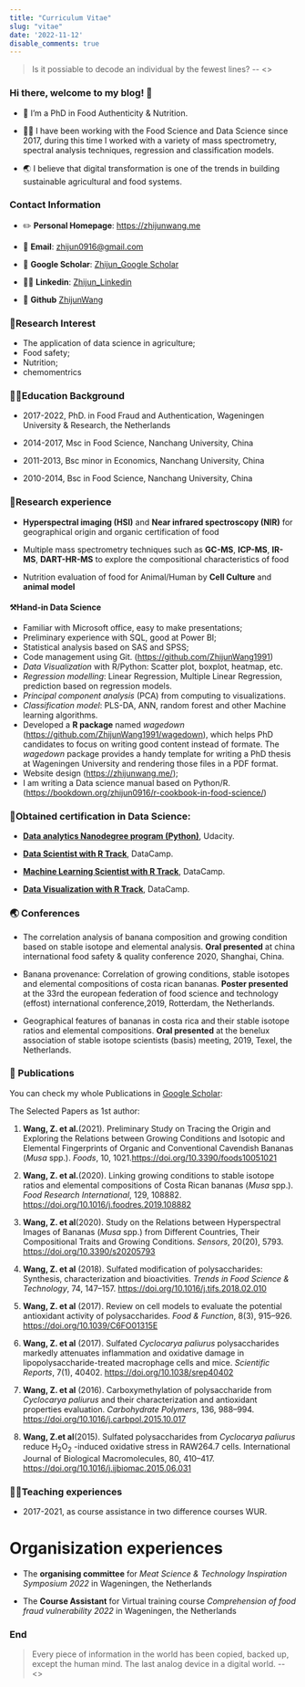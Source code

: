 ```yaml
---
title: "Curriculum Vitae"
slug: "vitae"
date: '2022-11-12'
disable_comments: true
---
```

> Is it possiable to decode an individual by the fewest lines? -- <<Westworld>>


### Hi there, welcome to my blog! 👋

- 🌾 I’m a PhD in Food Authenticity & Nutrition.

- 👨‍💻 I have been working with the Food Science and Data Science since 2017, during this time I worked with a variety of mass spectrometry, spectral analysis techniques, regression and classification models.

- 🌏 I believe that digital transformation is one of the trends in building sustainable agricultural and food systems.

### Contact Information

- ✏️ **Personal Homepage**: <https://zhijunwang.me>

- 📧 **Email**: zhijun0916@gmail.com

- 🏰 **Google Scholar**: [Zhijun_Google Scholar](https://scholar.google.com/citations?user=9kfqtMwAAAAJ&hl=en)

- 🙋‍♂️ **Linkedin**: [Zhijun_Linkedin](https://www.linkedin.com/in/zhijunwang1991/)

- 📝 **Github** [ZhijunWang](https://github.com/ZhijunWang1991)

### 🍌Research Interest

- The application of data science in agriculture;
- Food safety;
- Nutrition;
- chemomentrics

### 👩‍🏫Education Background

* 2017-2022, PhD. in Food Fraud and Authentication, Wageningen University & Research, the Netherlands

* 2014-2017, Msc in Food Science, Nanchang University, China

* 2011-2013, Bsc minor in Economics, Nanchang University, China

* 2010-2014, Bsc in Food Science, Nanchang University, China

### 💪Research experience

* **Hyperspectral imaging (HSI)** and **Near infrared spectroscopy (NIR)** for geographical origin and organic certification of food

* Multiple mass spectrometry techniques such as **GC-MS**, **ICP-MS**, **IR-MS**, **DART-HR-MS** to explore the compositional characteristics of food

* Nutrition evaluation of food for Animal/Human by **Cell Culture** and **animal model**

#### ⚒️Hand-in Data Science

* Familiar with Microsoft office, easy to make presentations;
* Preliminary experience with SQL, good at Power BI;
* Statistical analysis based on SAS and SPSS;
* Code management using Git. (https://github.com/ZhijunWang1991)
* *Data Visualization* with R/Python: Scatter plot, boxplot, heatmap, etc.
* *Regression modelling*: Linear Regression, Multiple Linear Regression, prediction based on regression models.
* *Principal component analysis* (PCA) from computing to visualizations.
* *Classification model*: PLS-DA, ANN, random forest  and other Machine learning algorithms.
* Developed a **R package** named *wagedown* (https://github.com/ZhijunWang1991/wagedown), which helps PhD candidates to focus on writing good content instead of formate. The *wagedown* package provides a handy template for writing a PhD thesis at Wageningen University and rendering those files in a PDF format.
* Website design (https://zhijunwang.me/);
* I am writing a Data science manual based on Python/R. (https://bookdown.org/zhijun0916/r-cookbook-in-food-science/)

### 📕Obtained certification in Data Science:

* [**Data analytics Nanodegree program  (Python)**](https://graduation.udacity.com/confirm/H9LHJ5Q7), Udacity.

* [**Data Scientist with R  Track**](https://www.datacamp.com/statement-of-accomplishment/track/29dae208d30684b87e6071f27a9e4b2816407ba6?raw=1), DataCamp.

* [**Machine Learning Scientist with R  Track**](https://www.datacamp.com/statement-of-accomplishment/track/298f9dd658b9ce4016e66cd5a11865f6e656d9ac), DataCamp.

* [**Data Visualization with R  Track**](https://www.datacamp.com/statement-of-accomplishment/track/b1b88592910af14b2485ea9c0d4a2570cde4e234), DataCamp.

### 🌏 Conferences

* The correlation analysis of banana composition and growing condition based on stable isotope and elemental analysis. **Oral presented** at china international food safety & quality conference 2020, Shanghai, China.

* Banana provenance: Correlation of growing conditions, stable isotopes and elemental compositions of costa rican bananas. **Poster presented** at the 33rd the european federation of food science and technology (effost) international conference,2019, Rotterdam, the Netherlands.

* Geographical features of bananas in costa rica and their stable isotope ratios and elemental compositions. **Oral presented** at the benelux association of stable isotope scientists (basis) meeting, 2019, Texel, the Netherlands.

### 📜 Publications

You can check my whole Publications in [Google Scholar](https://scholar.google.com/citations?user=9kfqtMwAAAAJ&hl=en):

The Selected Papers as 1st author:

1.  **Wang, Z. et al.**(2021). Preliminary Study on Tracing the Origin and Exploring the Relations between Growing Conditions and Isotopic and Elemental Fingerprints of Organic and Conventional Cavendish Bananas (*Musa* spp.). *Foods*, 10, 1021.https://doi.org/10.3390/foods10051021

2.  **Wang, Z. et al.**(2020). Linking growing conditions to stable isotope ratios and elemental compositions of Costa Rican bananas (*Musa* spp.). *Food Research International*, 129, 108882. https://doi.org/10.1016/j.foodres.2019.108882

3.  **Wang, Z. et al**(2020). Study on the Relations between Hyperspectral Images of Bananas (*Musa* spp.) from Different Countries, Their Compositional Traits and Growing Conditions. *Sensors*, 20(20), 5793. https://doi.org/10.3390/s20205793

4.  **Wang, Z. et al** (2018). Sulfated modification of polysaccharides: Synthesis, characterization and bioactivities. *Trends in Food Science & Technology*, 74, 147–157. https://doi.org/10.1016/j.tifs.2018.02.010

5.  **Wang, Z. et al** (2017). Review on cell models to evaluate the potential antioxidant activity of polysaccharides. *Food & Function*, 8(3), 915–926. https://doi.org/10.1039/C6FO01315E

6.  **Wang, Z. et al** (2017). Sulfated *Cyclocarya paliurus* polysaccharides markedly attenuates inflammation and oxidative damage in lipopolysaccharide-treated macrophage cells and mice. *Scientific Reports*, 7(1), 40402. https://doi.org/10.1038/srep40402

7.  **Wang, Z. et al** (2016). Carboxymethylation of polysaccharide from *Cyclocarya paliurus* and their characterization and antioxidant properties evaluation. *Carbohydrate Polymers*, 136, 988–994. https://doi.org/10.1016/j.carbpol.2015.10.017

8.  **Wang, Z.et al**(2015). Sulfated polysaccharides from *Cyclocarya paliurus* reduce H<sub>2</sub>O<sub>2</sub> -induced oxidative stress in RAW264.7 cells. International Journal of Biological Macromolecules, 80, 410–417. https://doi.org/10.1016/j.ijbiomac.2015.06.031

### 👨‍🏫Teaching experiences

* 2017-2021, as course assistance in two difference courses WUR.

# Organisization experiences

* The **organising committee** for *Meat Science & Technology Inspiration Symposium 2022* in Wageningen, the Netherlands

* The **Course Assistant** for Virtual training course *Comprehension of food fraud vulnerability 2022* in Wageningen, the Netherlands

### End

> Every piece of information in the world has been copied, backed up, except the human mind. The last analog device in a digital world.        -- <<Westworld>>
